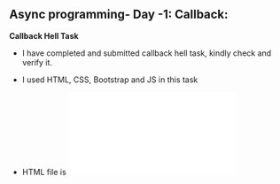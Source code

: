 ## Async programming- Day -1: Callback:   

**Callback Hell Task**   

 - I have completed and submitted callback hell task, kindly check and verify it.  

 - I used HTML, CSS, Bootstrap and JS in this task   

  - HTML file is ![index](index.html)


